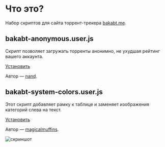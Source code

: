 # Что это?

Набор скриптов для сайта торрент-трекера [bakabt.me](https://www.bakabt.me/).

## bakabt-anonymous.user.js

Скрипт позволяет загружать торренты анонимно, не ухудшая рейтинг вашего аккаунта.

[Установить](http://userscripts-mirror.org/scripts/source/113924.user.js)

Автор — [nand](http://userscripts-mirror.org/users/370662.html).

## bakabt-system-colors.user.js

Этот скрипт добавляет рамку к таблице и заменяет изображения категорий слева на текст.

[Установить](http://userscripts-mirror.org/scripts/source/100041.user.js)

Автор — [magicalmuffins](http://userscripts-mirror.org/users/134932.html).

![скриншот](http://hosting01.hotchyx.com/adult-image-hosting-56/6016after.PNG)
